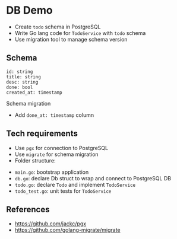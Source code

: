 # DB Demo
- Create `todo` schema in PostgreSQL
- Write Go lang code for `TodoService` with `todo` schema
- Use migration tool to manage schema version

## Schema
```
id: string
title: string
desc: string
done: bool
created_at: timestamp
```

Schema migration
- Add `done_at: timestamp` column

## Tech requirements
- Use `pgx` for connection to PostgreSQL
- Use `migrate` for schema migration 
- Folder structure:
+ `main.go`: bootstrap application
+ `db.go`: declare Db struct to wrap and connect to PostgreSQL DB
+ `todo.go`: declare `Todo` and implement `TodoService`
+ `todo_test.go`: unit tests for `TodoService`

## References
- https://github.com/jackc/pgx
- https://github.com/golang-migrate/migrate
